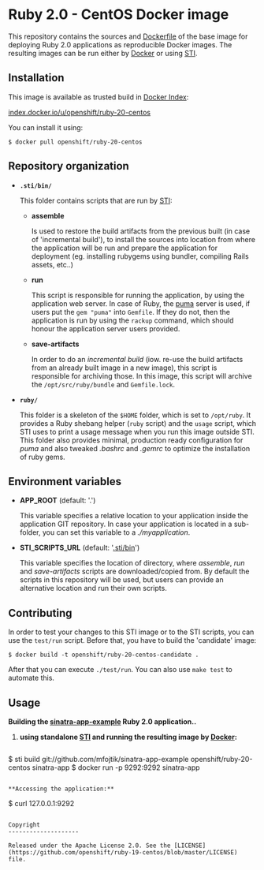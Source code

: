 Ruby 2.0 - CentOS Docker image
========================================

This repository contains the sources and
[Dockerfile](https://github.com/openshift/ruby-20-centos/blob/master/Dockerfile)
of the base image for deploying Ruby 2.0 applications as reproducible Docker
images. The resulting images can be run either by [Docker](http://docker.io)
or using [STI](https://github.com/openshift/source-to-image).

Installation
---------------

This image is available as trusted build in [Docker Index](https://index.docker.io):

[index.docker.io/u/openshift/ruby-20-centos](https://index.docker.io/u/openshift/ruby-20-centos/)

You can install it using:

```
$ docker pull openshift/ruby-20-centos
```

Repository organization
------------------------

* **`.sti/bin/`**

  This folder contains scripts that are run by [STI](https://github.com/openshift/source-to-image):

  *   **assemble**

      Is used to restore the build artifacts from the previous built (in case of
      'incremental build'), to install the sources into location from where the
      application will be run and prepare the application for deployment (eg.
      installing rubygems using bundler, compiling Rails assets, etc..)

  *   **run**

      This script is responsible for running the application, by using the
      application web server. In case of Ruby, the [puma](http://puma.io/)
      server is used, if users put the `gem "puma"` into `Gemfile`. If they do not,
      then the application is run by using the `rackup` command, which should
      honour the application server users provided.

  *   **save-artifacts**

      In order to do an *incremental build* (iow. re-use the build artifacts
      from an already built image in a new image), this script is responsible for
      archiving those. In this image, this script will archive the
      `/opt/src/ruby/bundle` and `Gemfile.lock`.


* **`ruby/`**

  This folder is a skeleton of the `$HOME` folder, which is set to `/opt/ruby`.
  It provides a Ruby shebang helper (`ruby` script) and the `usage` script,
  which STI uses to print a usage message when you run this image outside STI.
  This folder also provides minimal, production ready configuration for *puma*
  and also tweaked *.bashrc* and *.gemrc* to optimize the installation of ruby
  gems.


Environment variables
---------------------

*  **APP_ROOT** (default: '.')

    This variable specifies a relative location to your application inside the
    application GIT repository. In case your application is located in a
    sub-folder, you can set this variable to a *./myapplication*.

*  **STI_SCRIPTS_URL** (default: '[.sti/bin](https://raw.githubusercontent.com/openshift/ruby-19-centos/master/.sti/bin)')

    This variable specifies the location of directory, where *assemble*, *run* and
    *save-artifacts* scripts are downloaded/copied from. By default the scripts
    in this repository will be used, but users can provide an alternative
    location and run their own scripts.

Contributing
------------

In order to test your changes to this STI image or to the STI scripts, you can
use the `test/run` script. Before that, you have to build the 'candidate' image:

```
$ docker build -t openshift/ruby-20-centos-candidate .
```

After that you can execute `./test/run`. You can also use `make test` to
automate this.

Usage
---------------------

**Building the [sinatra-app-example](https://github.com/mfojtik/sinatra-app-example) Ruby 2.0 application..**

1. **using standalone [STI](https://github.com/openshift/source-to-image) and running the resulting image by [Docker](http://docker.io):**

    ```
$ sti build git://github.com/mfojtik/sinatra-app-example openshift/ruby-20-centos sinatra-app
$ docker run -p 9292:9292 sinatra-app
```

**Accessing the application:**
```
$ curl 127.0.0.1:9292
```

Copyright
--------------------

Released under the Apache License 2.0. See the [LICENSE](https://github.com/openshift/ruby-19-centos/blob/master/LICENSE) file.
